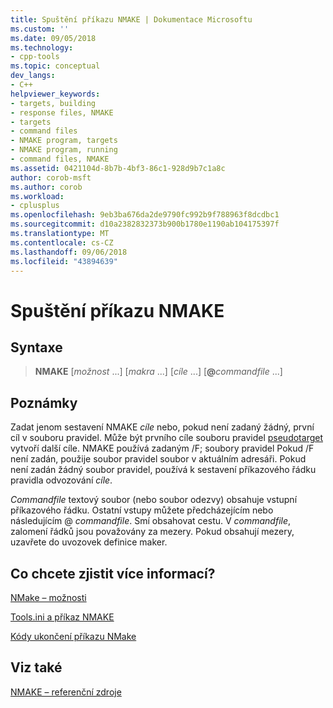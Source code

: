 ```yaml
---
title: Spuštění příkazu NMAKE | Dokumentace Microsoftu
ms.custom: ''
ms.date: 09/05/2018
ms.technology:
- cpp-tools
ms.topic: conceptual
dev_langs:
- C++
helpviewer_keywords:
- targets, building
- response files, NMAKE
- targets
- command files
- NMAKE program, targets
- NMAKE program, running
- command files, NMAKE
ms.assetid: 0421104d-8b7b-4bf3-86c1-928d9b7c1a8c
author: corob-msft
ms.author: corob
ms.workload:
- cplusplus
ms.openlocfilehash: 9eb3ba676da2de9790fc992b9f788963f8dcdbc1
ms.sourcegitcommit: d10a2382832373b900b1780e1190ab104175397f
ms.translationtype: MT
ms.contentlocale: cs-CZ
ms.lasthandoff: 09/06/2018
ms.locfileid: "43894639"
---
```

# <a name="running-nmake"></a>Spuštění příkazu NMAKE

## <a name="syntax"></a>Syntaxe

> **NMAKE** [*možnost* ...] [*makra* ...] [*cíle* ...] [**\@**<em>commandfile</em> ...]

## <a name="remarks"></a>Poznámky

Zadat jenom sestavení NMAKE *cíle* nebo, pokud není zadaný žádný, první cíl v souboru pravidel. Může být prvního cíle souboru pravidel [pseudotarget](../build/pseudotargets.md) vytvoří další cíle. NMAKE používá zadaným /F; soubory pravidel Pokud /F není zadán, použije soubor pravidel soubor v aktuálním adresáři. Pokud není zadán žádný soubor pravidel, používá k sestavení příkazového řádku pravidla odvozování *cíle*.

*Commandfile* textový soubor (nebo soubor odezvy) obsahuje vstupní příkazového řádku. Ostatní vstupy můžete předcházejícím nebo následujícím \@ *commandfile*. Smí obsahovat cestu. V *commandfile*, zalomení řádků jsou považovány za mezery. Pokud obsahují mezery, uzavřete do uvozovek definice maker.

## <a name="what-do-you-want-to-know-more-about"></a>Co chcete zjistit více informací?

[NMake – možnosti](../build/nmake-options.md)  

[Tools.ini a příkaz NMAKE](../build/tools-ini-and-nmake.md)  

[Kódy ukončení příkazu NMake](../build/exit-codes-from-nmake.md)  

## <a name="see-also"></a>Viz také

[NMAKE – referenční zdroje](../build/nmake-reference.md)
